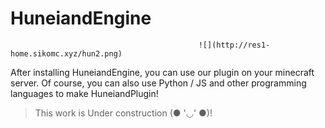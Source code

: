 # HuneiandEngine
                                              ![](http://res1-home.sikomc.xyz/hun2.png)
After installing HuneiandEngine, you can use our plugin on your minecraft server. Of course, you can also use Python / JS and other programming languages to make HuneiandPlugin! 
>This work is Under construction (● '◡' ●)!
